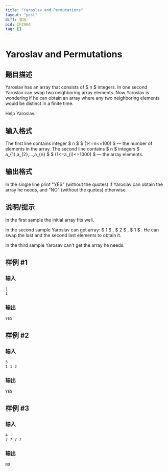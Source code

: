 ```yaml
---
title: "Yaroslav and Permutations"
layout: "post"
diff: 普及-
pid: CF296A
tag: []
---
```


# Yaroslav and Permutations

## 题目描述

Yaroslav has an array that consists of $ n $ integers. In one second Yaroslav can swap two neighboring array elements. Now Yaroslav is wondering if he can obtain an array where any two neighboring elements would be distinct in a finite time.

Help Yaroslav.

## 输入格式

The first line contains integer $ n $ $ (1<=n<=100) $ — the number of elements in the array. The second line contains $ n $ integers $ a_{1},a_{2},...,a_{n} $ $ (1<=a_{i}<=1000) $ — the array elements.

## 输出格式

In the single line print "YES" (without the quotes) if Yaroslav can obtain the array he needs, and "NO" (without the quotes) otherwise.

## 说明/提示

In the first sample the initial array fits well.

In the second sample Yaroslav can get array: $ 1 $ , $ 2 $ , $ 1 $ . He can swap the last and the second last elements to obtain it.

In the third sample Yarosav can't get the array he needs.

## 样例 #1

### 输入

```
1
1

```

### 输出

```
YES

```

## 样例 #2

### 输入

```
3
1 1 2

```

### 输出

```
YES

```

## 样例 #3

### 输入

```
4
7 7 7 7

```

### 输出

```
NO

```

